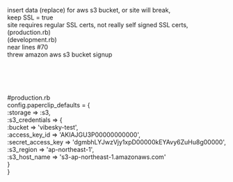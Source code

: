 insert data (replace) for aws s3 bucket, or site will break,
<br>
keep SSL = true
<br>
site requires regular SSL certs, not really self signed SSL certs,
<br>
(production.rb)
<br>
(development.rb)
<br>
near lines #70
<br>
threw amazon aws s3 bucket signup
<br>
<br>
<br>
<br>
<br>

#production.rb
<br>
config.paperclip_defaults = {
<br>
  :storage => :s3,
<br>
  :s3_credentials => {
<br>
  :bucket => 'vibesky-test',
<br>
    :access_key_id => 'AKIAJGU3P00000000000',
<br>
    :secret_access_key => 'dgmbhLYJwzVjy1xpD00000kEYAvy6ZuHu8g00000',
<br>
  :s3_region => 'ap-northeast-1',
<br>
:s3_host_name => 's3-ap-northeast-1.amazonaws.com'
<br>
  }
<br>
}
